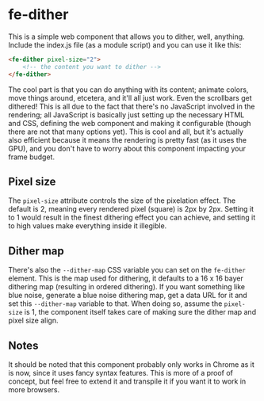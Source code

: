 # fe-dither

This is a simple web component that allows you to dither, well, anything. Include the index.js file (as a module script) and you can use it like this:

```html
<fe-dither pixel-size="2">
    <!-- the content you want to dither -->
</fe-dither>
```

The cool part is that you can do anything with its content; animate colors, move things around, etcetera, and it'll all just work. Even the scrollbars get dithered! This is all due to the fact that there's no JavaScript involved in the rendering; all JavaScript is basically just setting up the necessary HTML and CSS, defining the web component and making it configurable (though there are not that many options yet). This is cool and all, but it's actually also efficient because it means the rendering is pretty fast (as it uses the GPU), and you don't have to worry about this component impacting your frame budget.

## Pixel size
The `pixel-size` attribute controls the size of the pixelation effect. The default is 2, meaning every rendered pixel (square) is 2px by 2px. Setting it to 1 would result in the finest dithering effect you can achieve, and setting it to high values make everything inside it illegible.

## Dither map
There's also the `--dither-map` CSS variable you can set on the `fe-dither` element. This is the map used for dithering, it defaults to a 16 x 16 bayer dithering map (resulting in ordered dithering). If you want something like blue noise, generate a blue noise dithering map, get a data URL for it and set this `--dither-map` variable to that. When doing so, assume the `pixel-size` is 1, the component itself takes care of making sure the dither map and pixel size align.

## Notes
It should be noted that this component probably only works in Chrome as it is now, since it uses fancy syntax features. This is more of a proof of concept, but feel free to extend it and transpile it if you want it to work in more browsers. 
